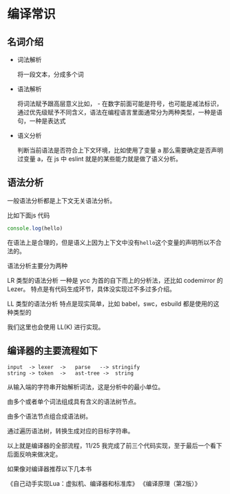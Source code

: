 # 编译常识

## 名词介绍

- 词法解析

  将一段文本，分成多个词

- 语法解析

  将词法赋予跟高层意义比如， - 在数字前面可能是符号，也可能是减法标识，通过优先级赋予不同含义，语法在编程语言里面通常分为两种类型，一种是语句，一种是表达式

- 语义分析

  判断当前语法是否符合上下文环境，比如使用了变量 a 那么需要确定是否声明过变量 a，在 js 中 eslint 就是的某些能力就是做了语义分析。

## 语法分析

一般语法分析都是上下文无关语法分析。

比如下面js 代码

```js
console.log(hello)
```

在语法上是合理的，但是语义上因为上下文中没有`hello`这个变量的声明所以不合法的。

语法分析主要分为两种

LR 类型的语法分析
一种是 ycc 为首的自下而上的分析法，还比如 codemirror 的 Lezer。
特点是有代码生成环节，具体没实现过不多过多介绍。

LL 类型的语法分析
特点是现实简单，比如 babel，swc，esbuild 都是使用的这种类型的

我们这里也会使用 LL(K) 进行实现。


## 编译器的主要流程如下

```
input  -> lexer  ->   parse   --> stringify
string -> token  ->   ast-tree ->  string
```

从输入端的字符串开始解析词法，这是分析中的最小单位。

由多个或者单个词法组成具有含义的语法树节点。

由多个语法节点组合成语法树。

通过遍历语法树，转换生成对应的目标字符串。

以上就是编译器的全部流程，11/25 我完成了前三个代码实现，至于最后一个看下后面反响来做决定。

如果像对编译器推荐以下几本书

《自己动手实现Lua：虚拟机、编译器和标准库》
《编译原理（第2版）》